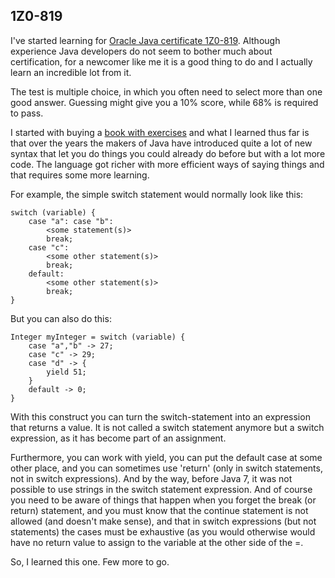 ## 1Z0-819

I've started learning for [Oracle Java certificate 1Z0-819](https://education.oracle.com/oracle-certified-professional-java-se-11-developer/trackp_OCPJAV11). Although experience Java developers do not seem to bother much about certification, for a newcomer like me it is a good thing to do and I actually learn an incredible lot from it.

The test is multiple choice, in which you often need to select more than one good answer. Guessing might give you a 10% score, while 68% is required to pass.

I started with buying a [book with exercises](https://www.amazon.com/Oracle-Certified-Professional-Developer-Practice-ebook/dp/B08VRSQ3TW/ref=sr_1_1) and what I learned thus far is that over the years the makers of Java have introduced quite a lot of new syntax that let you do things you could already do before but with a lot more code. The language got richer with more efficient ways of saying things and that requires some more learning.

For example, the simple switch statement would normally look like this:

```
switch (variable) {
	case "a": case "b":
		<some statement(s)>
		break;
	case "c":
		<some other statement(s)>
		break;
	default:
		<some other statement(s)>
		break;
}
```

But you can also do this:

```
Integer myInteger = switch (variable) {
	case "a","b" -> 27;
	case "c" -> 29;
	case "d" -> {
		yield 51;
	}
	default -> 0;
}
```
With this construct you can turn the switch-statement into an expression that returns a value. It is not called a switch statement anymore but a switch expression, as it has become part of an assignment. 

Furthermore, you can work with yield, you can put the default case at some other place, and you can sometimes use 'return' (only in switch statements, not in switch expressions). And by the way, before Java 7, it was not possible to use strings in the switch statement expression. And of course you need to be aware of things that happen when you forget the break (or return) statement, and you must know that the continue statement is not allowed (and doesn't make sense), and that in switch expressions (but not statements) the cases must be exhaustive (as you would otherwise would have no return value to assign to the variable at the other side of the =.

So, I learned this one. Few more to go.

